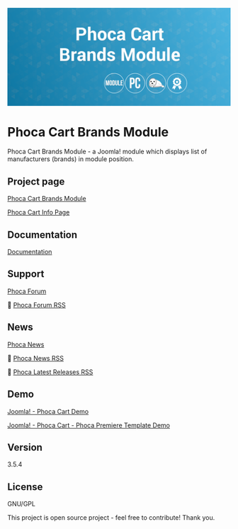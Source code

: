 



![Phoca Cart Brands Module](https://github.com/PhocaCz/PhocaCartBrandsModule/blob/master/mod_phocacart_brands.png)

# Phoca Cart Brands Module



Phoca Cart Brands Module - a Joomla! module which displays list of manufacturers (brands) in module position.



## Project page

[Phoca Cart Brands Module](https://www.phoca.cz/phoca-cart-brands-module)

[Phoca Cart Info Page](https://www.phoca.cz/project/phocacart-joomla-ecommerce)



## Documentation

[Documentation](https://www.phoca.cz/documentation/category/132-phoca-cart-brands-module)





## Support

[Phoca Forum](https://www.phoca.cz/forum)

:bell: [Phoca Forum RSS](https://www.phoca.cz/forum/app.php/feed)



## News

[Phoca News](https://www.phoca.cz/news)

:bell: [Phoca News RSS](https://www.phoca.cz/news?format=feed&type=rss)

:bell: [Phoca Latest Releases RSS](https://www.phoca.cz/download/feed/111?format=feed&type=rss)



## Demo

[Joomla! - Phoca Cart Demo](https://www.phoca.cz/phocacartdemo/)

[Joomla! - Phoca Cart - Phoca Premiere Template Demo](https://www.phoca.cz/phocacartdemo/premiere/)



## Version

3.5.4



## License

GNU/GPL



This project is open source project - feel free to contribute! Thank you.
